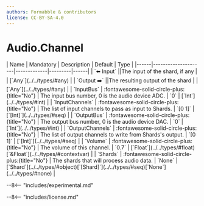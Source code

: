 ```yaml
---
authors: Formabble & contributors
license: CC-BY-SA-4.0
---
```



# Audio.Channel

<div class="sh-parameters" markdown="1">
| Name | Mandatory | Description | Default | Type |
|------|---------------------|-------------|---------|------|
| `⬅️ Input` ||The input of the shard, if any | | [`Any`](../../types/#any) |
| `Output ➡️` ||The resulting output of the shard | | [`Any`](../../types/#any) |
| `InputBus` | :fontawesome-solid-circle-plus:{title="No"}  | The input bus number, 0 is the audio device ADC. | `0` | [`Int`](../../types/#int) |
| `InputChannels` | :fontawesome-solid-circle-plus:{title="No"}  | The list of input channels to pass as input to Shards. | `[0 1]` | [`[Int]`](../../types/#seq) |
| `OutputBus` | :fontawesome-solid-circle-plus:{title="No"}  | The output bus number, 0 is the audio device DAC. | `0` | [`Int`](../../types/#int) |
| `OutputChannels` | :fontawesome-solid-circle-plus:{title="No"}  | The list of output channels to write from Shards's output. | `[0 1]` | [`[Int]`](../../types/#seq) |
| `Volume` | :fontawesome-solid-circle-plus:{title="No"}  | The volume of this channel. | `0.7` | [`Float`](../../types/#float)[`&Float`](../../types/#contextvar) |
| `Shards` | :fontawesome-solid-circle-plus:{title="No"}  | The shards that will process audio data. | `None` | [`Shard`](../../types/#object)[`[Shard]`](../../types/#seq)[`None`](../../types/#none) |

</div>

--8<-- "includes/experimental.md"



--8<-- "includes/license.md"

